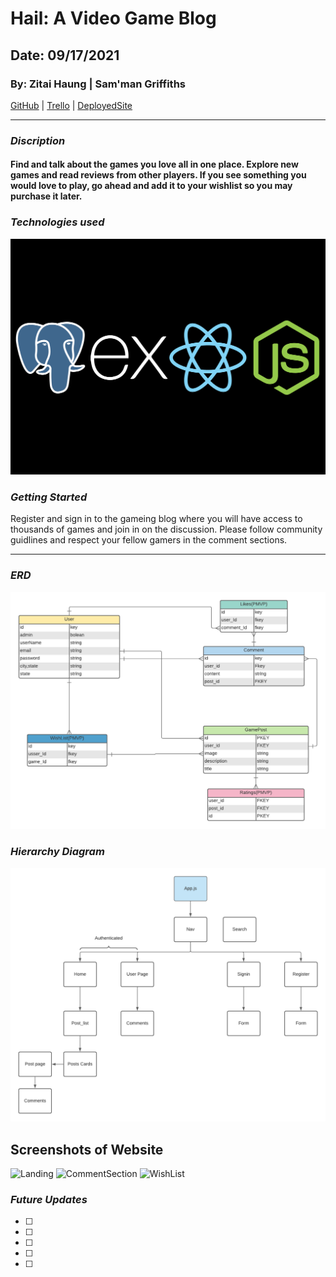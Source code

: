 # Hail: A Video Game Blog

## Date: 09/17/2021

### By: Zitai Haung | Sam'man Griffiths

[GitHub](https://github.com/SamanGriffiths47/Hail) |
[Trello]() |
[DeployedSite]()

***

### ***Discription***

#### Find and talk about the games you love all in one place. Explore new games and read reviews from other players. If you see something you would love to play, go ahead and add it to your wishlist so you may purchase it later.


### ***Technologies used***

![tech](mdImgs/PERN.png)

### ***Getting Started***

Register and sign in to the gameing blog where you will have access to thousands of games and join in on the discussion. Please follow community guidlines and respect your fellow gamers in the comment sections.

***

### ***ERD***

![Hierarchy](mdImgs/Hail.png)

### ***Hierarchy Diagram***

![Hierarchy](mdImgs/Hail_CHD%20(1).png)

## Screenshots of Website

![Landing]()
![CommentSection]()
![WishList]()

### ***Future Updates***

- [ ] 
- [ ] 
- [ ] 
- [ ] 
- [ ] 